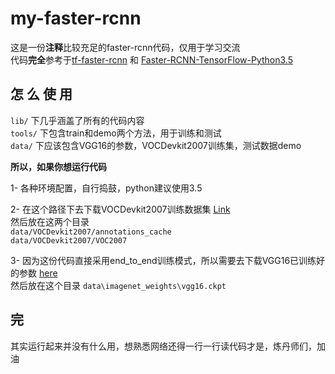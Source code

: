 # my-faster-rcnn  

这是一份**注释**比较充足的faster-rcnn代码，仅用于学习交流  
代码**完全**参考于[tf-faster-rcnn](https://github.com/endernewton/tf-faster-rcnn) 和 [Faster-RCNN-TensorFlow-Python3.5](https://github.com/dBeker/Faster-RCNN-TensorFlow-Python3.5)

## 怎 么 使 用  
 
`lib/` 下几乎涵盖了所有的代码内容   
`tools/` 下包含train和demo两个方法，用于训练和测试   
`data/` 下应该包含VGG16的参数，VOCDevkit2007训练集，测试数据demo  

**所以，如果你想运行代码**  

1- 各种环境配置，自行捣鼓，python建议使用3.5

2- 在这个路径下去下载VOCDevkit2007训练数据集 [Link]( https://github.com/rbgirshick/py-faster-rcnn#beyond-the-demo-installation-for-training-and-testing-models)  
然后放在这两个目录   
`data/VOCDevkit2007/annotations_cache`  
`data/VOCDevkit2007/VOC2007`

3- 因为这份代码直接采用end_to_end训练模式，所以需要去下载VGG16已训练好的参数 [here](http://download.tensorflow.org/models/vgg_16_2016_08_28.tar.gz)   
然后放在这个目录 `data\imagenet_weights\vgg16.ckpt`


## 完

其实运行起来并没有什么用，想熟悉网络还得一行一行读代码才是，炼丹师们，加油
